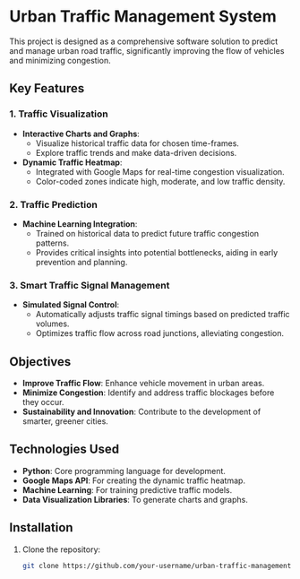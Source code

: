 # Urban Traffic Management System

This project is designed as a comprehensive software solution to predict and manage urban road traffic, significantly improving the flow of vehicles and minimizing congestion. 

## Key Features

### 1. **Traffic Visualization**
- **Interactive Charts and Graphs**: 
  - Visualize historical traffic data for chosen time-frames.
  - Explore traffic trends and make data-driven decisions.
- **Dynamic Traffic Heatmap**:
  - Integrated with Google Maps for real-time congestion visualization.
  - Color-coded zones indicate high, moderate, and low traffic density.

### 2. **Traffic Prediction**
- **Machine Learning Integration**:
  - Trained on historical data to predict future traffic congestion patterns.
  - Provides critical insights into potential bottlenecks, aiding in early prevention and planning.

### 3. **Smart Traffic Signal Management**
- **Simulated Signal Control**:
  - Automatically adjusts traffic signal timings based on predicted traffic volumes.
  - Optimizes traffic flow across road junctions, alleviating congestion.

## Objectives
- **Improve Traffic Flow**: Enhance vehicle movement in urban areas.
- **Minimize Congestion**: Identify and address traffic blockages before they occur.
- **Sustainability and Innovation**: Contribute to the development of smarter, greener cities.

## Technologies Used
- **Python**: Core programming language for development.
- **Google Maps API**: For creating the dynamic traffic heatmap.
- **Machine Learning**: For training predictive traffic models.
- **Data Visualization Libraries**: To generate charts and graphs.

## Installation
1. Clone the repository:
   ```bash
   git clone https://github.com/your-username/urban-traffic-management.git
